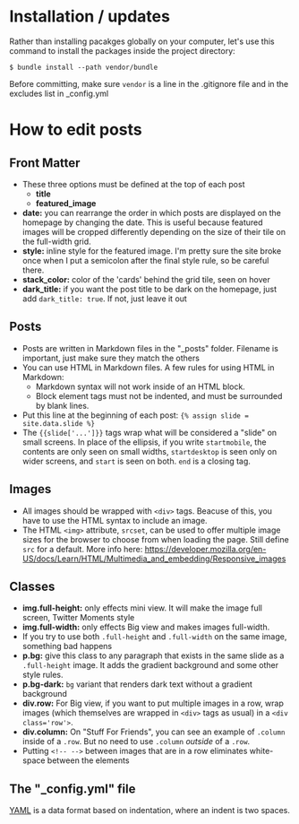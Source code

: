 # Installation / updates

Rather than installing pacakges globally on your computer, let's use this command to install the packages inside the project directory:

`$ bundle install --path vendor/bundle`

Before committing, make sure `vendor` is a line in the .gitignore file and in the excludes list in \_config.yml

# How to edit posts

## Front Matter

- These three options must be defined at the top of each post
  - **title**
  - **featured_image**
- **date:** you can rearrange the order in which posts are displayed on the homepage by changing the date. This is useful because featured images will be cropped differently depending on the size of their tile on the full-width grid.
- **style:** inline style for the featured image. I'm pretty sure the site broke once when I put a semicolon after the final style rule, so be careful there.
- **stack_color:** color of the 'cards' behind the grid tile, seen on hover
- **dark_title:** if you want the post title to be dark on the homepage, just add `dark_title: true`. If not, just leave it out

## Posts

- Posts are written in Markdown files in the "\_posts" folder. Filename is important, just make sure they match the others
- You can use HTML in Markdown files. A few rules for using HTML in Markdown:
  - Markdown syntax will not work inside of an HTML block.
  - Block element tags must not be indented, and must be surrounded by blank lines.
- Put this line at the beginning of each post: `{% assign slide = site.data.slide %}`
- The `{{slide['...']}}` tags wrap what will be considered a "slide" on small screens. In place of the ellipsis, if you write `startmobile`, the contents are only seen on small widths, `startdesktop` is seen only on wider screens, and `start` is seen on both. `end` is a closing tag.

## Images

- All images should be wrapped with `<div>` tags. Beacuse of this, you have to use the HTML syntax to include an image.
- The HTML `<img>` attribute, `srcset`, can be used to offer multiple image sizes for the browser to choose from when loading the page. Still define `src` for a default. More info here: https://developer.mozilla.org/en-US/docs/Learn/HTML/Multimedia_and_embedding/Responsive_images

## Classes

- **img.full-height:** only effects mini view. It will make the image full screen, Twitter Moments style
- **img.full-width:** only effects Big view and makes images full-width.
- If you try to use both `.full-height` and `.full-width` on the same image, something bad happens
- **p.bg:** give this class to any paragraph that exists in the same slide as a `.full-height` image. It adds the gradient background and some other style rules.
- **p.bg-dark:** `bg` variant that renders dark text without a gradient background
- **div.row:** For Big view, if you want to put multiple images in a row, wrap images (which themselves are wrapped in `<div>` tags as usual) in a `<div class='row'>`.
- **div.column:** On "Stuff For Friends", you can see an example of `.column` inside of a `.row`. But no need to use `.column` _outside_ of a `.row`.
- Putting `<!-- -->` between images that are in a row eliminates white-space between the elements

## The "\_config.yml" file

[YAML](https://learnxinyminutes.com/docs/yaml/) is a data format based on indentation, where an indent is two spaces.
